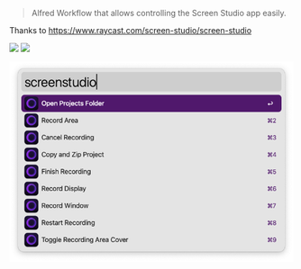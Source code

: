 > Alfred Workflow that allows controlling the Screen Studio app easily.

Thanks to https://www.raycast.com/screen-studio/screen-studio



[![](https://img.shields.io/badge/version-v0.3-green?style=for-the-badge)](https://img.shields.io/badge/version-v0.3-green?style=for-the-badge)
[![](https://img.shields.io/badge/download-click-blue?style=for-the-badge)](https://github.com/alanhe421/alfred-workflows/raw/master/screen-studio/Screen%20Studio.alfredworkflow)




<!-- more -->

![screenshot1.png](screenshots/screenshot1.png)
